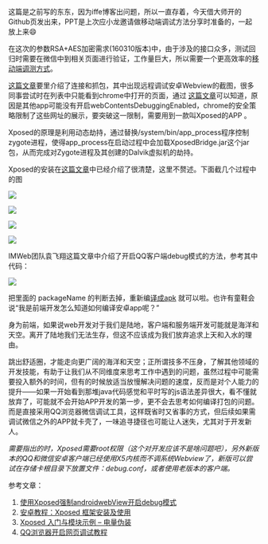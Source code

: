 这篇是之前写的东东，因为iffe博客出问题，所以一直存着，今天借大师开的Github页发出来，PPT是上次应小龙邀请做移动端调试方法分享时准备的，一起放上来😄

在这次的参数RSA+AES加密需求(160310版本)中，由于涉及的接口众多，测试回归时需要在微信中到相关页面进行验证，工作量巨大，所以需要一个更高效率的[移动端调测方式](https://slides.com/guotao/mobile-debugging)。
 
[这篇文章](//iffe.top/blog/%e5%b9%b3%e5%ae%89%e5%86%85%e7%bd%91%e6%a0%87%e8%a3%85%e6%9c%ba%e8%bf%9c%e7%a8%8b%e8%b0%83%e8%af%95%e5%ae%89%e5%8d%93webview%e7%9a%84%e6%96%b9%e6%b3%95/)要里介绍了连接和抓包，其中出现远程调试安卓Webview的截图，很多同事尝试时在列表中只能看到chrome中打开的页面，通过 [这篇文章](//imweb.io/topic/551b9f7057c4fc5a3a6da6bd)可以知道，原因是其他app可能没有开启webContentsDebuggingEnabled，chrome的安全策略限制了这些网址的展示，要突破这一限制，需要用到一款叫Xposed的APP 。
 
Xposed的原理是利用动态劫持，通过替换/system/bin/app_process程序控制zygote进程，使得app_process在启动过程中会加载XposedBridge.jar这个jar包，从而完成对Zygote进程及其创建的Dalvik虚拟机的劫持。
 
<span id="more-2743"></span>
 
Xposed的安装在[这篇文章](//sspai.com/24538)中已经介绍了很清楚，这里不赘述。下面截几个过程中的图
 
![ ](http://kainy-migs.stor.sinaapp.com/original/2cd2eaef26bfbf8c5ac26cb8745b4d86.jpg)
 
![](http://kainy-migs.stor.sinaapp.com/original/7e2e0bd85521038be8245e0dce8f01b8.jpg)
 
![](http://kainy-migs.stor.sinaapp.com/original/b80060f2e73e59a3d2781e49676151d8.jpg)
 
![](http://kainy-migs.stor.sinaapp.com/original/01e235a2bff16c3bf2dbf047634bda5b.png)
 
IMWeb团队袁飞翔这篇文章中介绍了开启QQ客户端debug模式的方法，参考其中代码：
 
![](http://kainy-migs.stor.sinaapp.com/original/7fb84049ed58860fb96b897ca42b8a30.jpg)
 
把里面的 packageName 的判断去掉，重新编[译成apk](//pan.baidu.com/s/1gecd5dD "提取密码：6abk") 就可以啦。也许有童鞋会说“我是前端开发怎么知道如何编译安卓app呢？”
 
身为前端，如果说web开发对于我们是陆地，客户端和服务端开发可能就是海洋和天空。离开了陆地我们无法生存，但这不应该成为我们放弃追求上天和入水的理由。
 
跳出舒适圈，才能走向更广阔的海洋和天空；正所谓技多不压身，了解其他领域的开发技能，有助于让我们从不同维度来思考工作中遇到的问题，虽然过程中可能需要投入额外的时间，但有的时候放适当放慢解决问题的速度，反而是对个人能力的提升——如果一开始看到那堆java代码感觉和平时写的js语法差异很大，看不懂就放弃了，可能就不会开始APP开发的第一步，更不会去思考如何编译打包的问题。而是直接采用QQ浏览器微信调试工具，这样既省时又省事的方式，但后续如果需调试微信之外的APP就卡壳了，一味追寻捷径也可能让人迷失，尤其对于开发新人。
 
_需要指出的时，Xposed需要root权限（这个对开发应该不是啥问题吧），另外新版本的QQ和微信安卓客户端已经使用X5内核而不调系统Webview了，新版可以尝试在存储卡根目录下放置文件：debug.conf，或者使用老版本的客户端。_
 
参考文章：
 
1.  [使用Xposed强制androidwebView开启debug模式](//imweb.io/topic/551b9f7057c4fc5a3a6da6bd)
2.  [安卓教程：Xposed 框架安装及使用](//sspai.com/24538)
3.  [Xposed 入门与模块示例 – 电量伪装](//3dobe.com/archives/113)
4.  [QQ浏览器开启网页调试教程](//blog.qqbrowser.cc/kai-qi-wang-ye-diao-shi-jiao-cheng)
